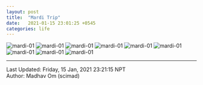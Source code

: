 ```yaml
---
layout: post
title:  "Mardi Trip"
date:   2021-01-15 23:01:25 +0545
categories: life
---
```


![mardi-01](/assets/imgs/mardi/00.jpg)
![mardi-01](/assets/imgs/mardi/01.jpg)
![mardi-01](/assets/imgs/mardi/02.jpg)
![mardi-01](/assets/imgs/mardi/03.jpg)
![mardi-01](/assets/imgs/mardi/04.jpg)
![mardi-01](/assets/imgs/mardi/05.jpg)
![mardi-01](/assets/imgs/mardi/06.jpg)
![mardi-01](/assets/imgs/mardi/07.jpg)
![mardi-01](/assets/imgs/mardi/08.jpg)

----------
Last Updated: Friday, 15 Jan, 2021 23:21:15 NPT  
Author: Madhav Om (scimad)

